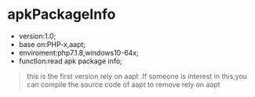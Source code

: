 # apkPackageInfo
* version:1.0;
* base on:PHP-x,aapt;
* enviroment:php7.1.8,windows10-64x;
* function:read apk package info;
> this is the first version rely on aapt .If someone is interest in this,you can compile the source code of aapt to remove rely on aapt

